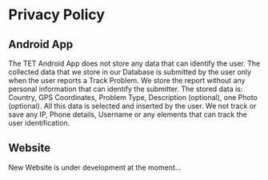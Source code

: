     
Privacy Policy
==============

Android App
-----------

The TET Android App does not store any data that can identify the user. The collected data that we store in our Database is submitted by the user
only when the user reports a Track Problem.
We store the report without any personal information that can identify the submitter.
The stored data is: Country, GPS Coordinates, Problem Type, Description (optional), one Photo (optional).
All this data is selected and inserted by the user.
We not track or save any IP, Phone details, Username or any elements that can track the user identification.


Website
-------

New Website is under development at the moment...
